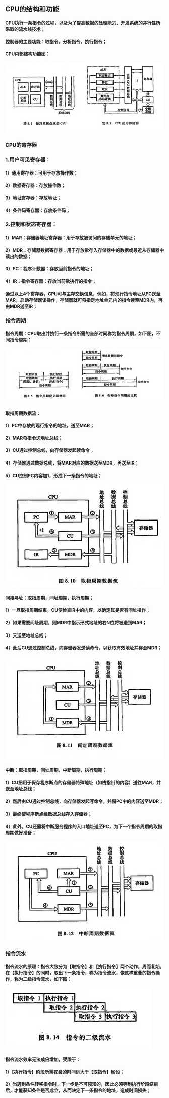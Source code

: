## CPU的结构和功能
#### CPU执行一条指令的过程，以及为了提高数据的处理能力、开发系统的并行性所采取的流水线技术；
#### 控制器的主要功能：取指令，分析指令，执行指令；
#### CPU内部结构功能图：
![](../resource/计算机组成/CPU结构图.png)

### CPU的寄存器
### 1.用户可见寄存器：
#### 1）通用寄存器：可用于存放操作数；
#### 2）数据寄存器：存放操作数；
#### 3）地址寄存器：存放地址；
#### 4）条件码寄存器：存放条件码；

### 2.控制和状态寄存器：
#### 1）MAR：存储器地址寄存器：用于存放被访问的存储单元的地址；
#### 2）MDR：存储器数据寄存器：用于存放欲存入存储器中的数据或最近从存储器中读出的数据；
#### 3）PC：程序计数器：存放当前指令的地址；
#### 4）IR：指令寄存器：存放当前欲执行的指令；
#### 通过以上4个寄存器，CPU可与主存交换信息，例如，将现行指令地址从PC送至MAR，启动存储器读操作，存储器就可将指定地址单元内的指令读至MDR内，再由MDR送至IR；

### 指令周期

#### 指令周期：CPU取出并执行一条指令所需的全部时间称为指令周期，如下图，不同指令周期：
![](../resource/计算机组成/CPU指令周期示意图.png)

#### 取指周期数据流：
#### 1）PC中存放的现行指令的地址，送至MAR；
#### 2）MAR将指令送地址总线；
#### 3）CU通过控制总线，向存储器发起读命令；
#### 4）存储器通过数据总线，将MAR对应的数据送至MDR，再送至IR；
#### 5）CU控制PC内容加1，形成下一条指令的地址；
![](../resource/计算机组成/取指周期数据流.png)


#### 间接寻址：取指周期，间址周期，执行周期；
#### 1）一旦取指周期结束，CU便检查IR中的内容，以确定其是否有间址操作；
#### 2）如果需要间址周期，则MDR中指示形式地址的右N位将被送到MAR；
#### 3）又送至地址总线；
#### 4）此后CU通过控制总线，向存储器发送读命令，以获取有效地址并存至MDR；
![](../resource/计算机组成/间址周期数据流.png)


#### 中断：取指周期，间址周期，中断周期，执行周期；
#### 1）CU把用于保存程序断点的存储器特殊地址（如栈指针的内容）送往MAR，并送至地址总线；
#### 2）然后由CU通过控制总线，向存储器发起写命令，并将PC中的内容送至MDR；
#### 3）最终使程序断点经数据总线存入存储器；
#### 4）此外，CU还需将中断服务程序的入口地址送至PC，为下一个指令周期的取指周期做好准备；
![](../resource/计算机组成/中断周期数据流.png)

### 指令流水
#### 指令流水的原理：指令大致分为【取指令】和【执行指令】两个动作，周而复始，在【执行指令】的同时，取出下一条指令，称为指令流水，像这样重叠的指令操作，称为二级指令流水，如下图：
![](../resource/计算机组成/二级指令流水.png)

#### 指令流水效率无法成倍增加，受限于：
#### 1）【执行指令】阶段所需花费的时间远大于【取指令】阶段；
#### 2）当遇到条件转移指令时，下一步是不可预知的，因此必须等到执行阶段结束后，才能获知条件是否成立，从而决定下一条指令的地址，造成时间损失；


####
